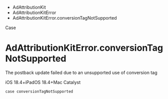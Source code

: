 

- AdAttributionKit
- AdAttributionKitError
-  AdAttributionKitError.conversionTagNotSupported 

Case

# AdAttributionKitError.conversionTagNotSupported

The postback update failed due to an unsupported use of conversion tag

iOS 18.4+iPadOS 18.4+Mac Catalyst

``` source
case conversionTagNotSupported
```

